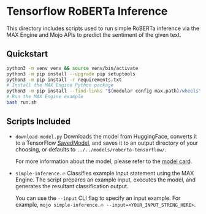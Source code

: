# Tensorflow RoBERTa Inference

This directory includes scripts used to run simple RoBERTa inference via the
MAX Engine and Mojo APIs to predict the sentiment of the given text.

## Quickstart

```sh
python3 -m venv venv && source venv/bin/activate
python3 -m pip install --upgrade pip setuptools
python3 -m pip install -r requirements.txt
# Install the MAX Engine Python package
python3 -m pip install --find-links "$(modular config max.path)/wheels" max-engine
# Run the MAX Engine example
bash run.sh
```

## Scripts Included

- `download-model.py`
    Downloads the model from HuggingFace, converts it to a TensorFlow
    [SavedModel](https://www.tensorflow.org/guide/saved_model),
    and saves it to an output directory of your choosing, or defaults to
    `../../models/roberta-tensorflow/`.

    For more information about the model, please refer to the
    [model card](https://huggingface.co/microsoft/RoBERTa).

- `simple-inference.🔥`
    Classifies example input statement using the MAX Engine. The script prepares an
    example input, executes the model, and generates the resultant classification
    output.

    You can use the `--input` CLI flag to specify an input example.
    For example, `mojo simple-inference.🔥 --input=<YOUR_INPUT_STRING_HERE>`.

